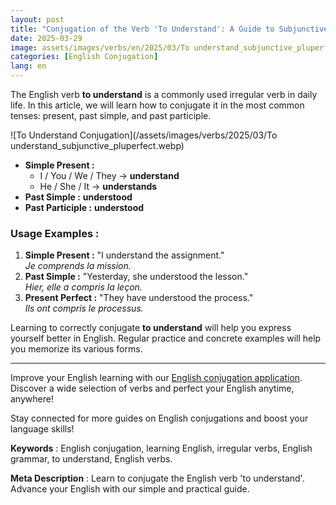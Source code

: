 ```yaml
---
layout: post 
title: "Conjugation of the Verb 'To Understand': A Guide to Subjunctive Pluperfect for Beginners"
date: 2025-03-29
image: assets/images/verbs/en/2025/03/To understand_subjunctive_pluperfect.webp
categories: [English Conjugation]
lang: en
---
```


The English verb **to understand** is a commonly used irregular verb in daily life. In this article, we will learn how to conjugate it in the most common tenses: present, past simple, and past participle.

![To Understand Conjugation](/assets/images/verbs/2025/03/To understand_subjunctive_pluperfect.webp)

- **Simple Present :**  
  - I / You / We / They → **understand**  
  - He / She / It → **understands**
- **Past Simple :** **understood**
- **Past Participle :** **understood**

### Usage Examples :

1. **Simple Present :** "I understand the assignment."  
   _Je comprends la mission._
2. **Past Simple :** "Yesterday, she understood the lesson."  
   _Hier, elle a compris la leçon._
3. **Present Perfect :** "They have understood the process."  
   _Ils ont compris le processus._

Learning to correctly conjugate **to understand** will help you express yourself better in English. Regular practice and concrete examples will help you memorize its various forms.

---

Improve your English learning with our [English conjugation application]({{site.appStore.en}}). Discover a wide selection of verbs and perfect your English anytime, anywhere!

Stay connected for more guides on English conjugations and boost your language skills!

**Keywords** : English conjugation, learning English, irregular verbs, English grammar, to understand, English verbs.

**Meta Description** : Learn to conjugate the English verb 'to understand'. Advance your English with our simple and practical guide.
